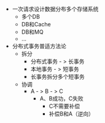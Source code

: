 - 一次请求设计数据分布多个存储系统
  - 多个DB
  - DB和Cache
  - DB和MQ
  - ...
- 分布式事务普适方法论
  - 拆分
    - 分布式事务 - > 长事务
    - 本地事务 - > 短事务
    - 长事务拆分多个短事务
  - 协调
    - A - > B - > C
      - A、B成功，C失败
        - C不需要补偿
        - 补偿B和A（逆向）